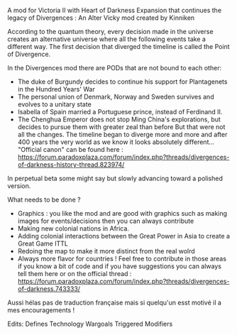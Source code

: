 A mod for Victoria II with Heart of Darkness Expansion that continues the legacy of Divergences : An Alter Vicky mod created by Kinniken 


According to the quantum theory, every decision made in the universe creates an alternative universe where all the following events take a different way. The first decision that diverged the timeline is called the Point of Divergence.

In the Divergences mod there are PODs that are not bound to each other:
- The duke of Burgundy decides to continue his support for Plantagenets in the Hundred Years' War
- The personal union of Denmark, Norway and Sweden survives and evolves to a unitary state
- Isabella of Spain married a Portuguese prince, instead of Ferdinand II.
- The Chenghua Emperor does not stop Ming China's explorations, but decides to pursue them with greater zeal than before
But that were not all the changes. The timeline began to diverge more and more and after 400 years the very world as we know it looks absolutely different...
"Official canon" can be found here : https://forum.paradoxplaza.com/forum/index.php?threads/divergences-of-darkness-history-thread.823974/

In perpetual beta some might say but slowly advancing toward a polished version. 

What needs to be done ? 
- Graphics : you like the mod and are good with graphics such as making images for events/decisions then you can always contribute 
- Making new colonial nations in Africa. 
- Adding colonial interactions between the Great Power in Asia to create a Great Game ITTL 
- Redoing the map to make it more distinct from the real wolrd
- Always more flavor for countries ! 
Feel free to contribute in those areas if you know a bit of code and if you have suggestions you can always tell them here or on the official thread : https://forum.paradoxplaza.com/forum/index.php?threads/divergences-of-darkness.743333/

Aussi hélas pas de traduction française mais si quelqu'un esst motivé il a mes encouragements !

Edits:
Defines
Technology
Wargoals
Triggered Modifiers
